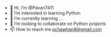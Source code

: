 - 👋 Hi, I’m @Pavan7411
- 👀 I’m interested in learning Python
- 🌱 I’m currently learning ...
- 💞️ I’m looking to collaborate on Python projects
- 📫 How to reach me pchawhan8@gmail.com

<!---
Pavan7411/Pavan7411 is a ✨ special ✨ repository because its `README.md` (this file) appears on your GitHub profile.
You can click the Preview link to take a look at your changes.
--->
